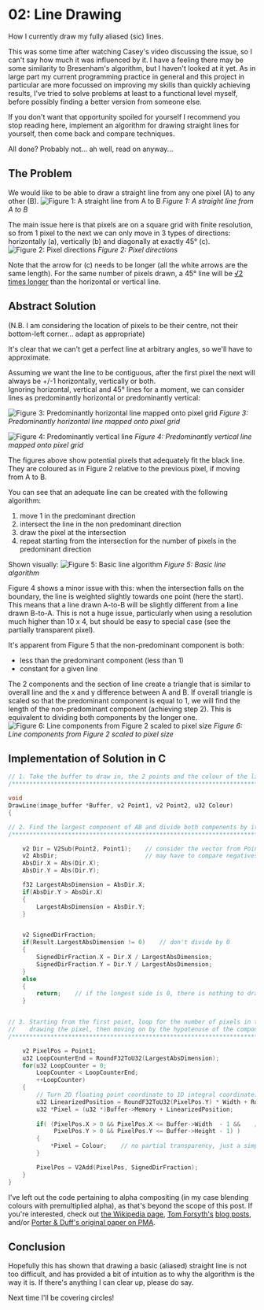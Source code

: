 02: Line Drawing
================

How I currently draw my fully aliased (sic) lines.

This was some time after watching Casey's video discussing the issue, so I can't say how much it was influenced by it.
I have a feeling there may be some similarity to Bresenham's algorithm, but I haven't looked at it yet.
As in large part my current programming practice in general and this project in particular are more focussed on improving my skills than quickly achieving results, I've tried to solve problems at least to a functional level myself, before possibly finding a better version from someone else.

If you don't want that opportunity spoiled for yourself I recommend you stop reading here, implement an algorithm for drawing straight lines for yourself, then come back and compare techniques.

All done? Probably not... ah well, read on anyway...

The Problem
-----------
We would like to be able to draw a straight line from any one pixel (A) to any other (B).
![Figure 1: A straight line from A to B](02_assets/fig1.png)
*Figure 1: A straight line from A to B*

The main issue here is that pixels are on a square grid with finite resolution, so from 1 pixel to the next we can only move in 3 types of directions: horizontally (a), vertically (b) and diagonally at exactly 45° (c).
![Figure 2: Pixel directions](02_assets/fig2.png)
*Figure 2: Pixel directions*

Note that the arrow for (c) needs to be longer (all the white arrows are the same length). For the same number of pixels drawn, a 45° line will be [√2 times longer](https://en.wikipedia.org/wiki/Square_root_of_2) than the horizontal or vertical line.

Abstract Solution
-----------------
(N.B. I am considering the location of pixels to be their centre, not their bottom-left corner... adapt as appropriate)

It's clear that we can't get a perfect line at arbitrary angles, so we'll have to approximate.

Assuming we want the line to be contiguous, after the first pixel the next will always be +/-1 horizontally, vertically or both.  
Ignoring horizontal, vertical and 45° lines for a moment, we can consider lines as predominantly horizontal or predominantly vertical:

![Figure 3: Predominantly horizontal line mapped onto pixel grid](02_assets/fig3.png)
*Figure 3: Predominantly horizontal line mapped onto pixel grid*

![Figure 4: Predominantly vertical line](02_assets/fig4.png)
*Figure 4: Predominantly vertical line mapped onto pixel grid* 

The figures above show potential pixels that adequately fit the black line.
They are coloured as in Figure 2 relative to the previous pixel, if moving from A to B.

You can see that an adequate line can be created with the following algorithm:
1. move 1 in the predominant direction
2. intersect the line in the non predominant direction
3. draw the pixel at the intersection
4. repeat starting from the intersection for the number of pixels in the predominant direction

Shown visually:
![Figure 5: Basic line algorithm](02_assets/fig5.png)
*Figure 5: Basic line algorithm*

Figure 4 shows a minor issue with this: when the intersection falls on the boundary, the line is weighted slightly towards one point (here the start).
This means that a line drawn A-to-B will be slightly different from a line drawn B-to-A.
This is not a huge issue, particularly when using a resolution much higher than 10 x 4, but should be easy to special case (see the partially transparent pixel).

It's apparent from Figure 5 that the non-predominant component is both:
- less than the predominant component (less than 1)
- constant for a given line

The 2 components and the section of line create a triangle that is similar to overall line and the x and y difference between A and B.
If overall triangle is scaled so that the predominant component is equal to 1, we will find the length of the non-predominant component (achieving step 2).
This is equivalent to dividing both components by the longer one.
![Figure 6: Line components from Figure 2 scaled to pixel size](02_assets/fig6.png)
*Figure 6: Line components from Figure 2 scaled to pixel size*

Implementation of Solution in C
-------------------------------

``` c
// 1. Take the buffer to draw in, the 2 points and the colour of the line
/**********************************************************************/

void
DrawLine(image_buffer *Buffer, v2 Point1, v2 Point2, u32 Colour)
{

// 2. Find the largest component of AB and divide both compenents by it
/**********************************************************************/

	v2 Dir = V2Sub(Point2, Point1);    // consider the vector from Point1 to Point2
	v2 AbsDir;                         // may have to compare negatives
	AbsDir.X = Abs(Dir.X);
	AbsDir.Y = Abs(Dir.Y);

	f32 LargestAbsDimension = AbsDir.X;
	if(AbsDir.Y > AbsDir.X)
	{
		LargestAbsDimension = AbsDir.Y;
	}


	v2 SignedDirFraction;
	if(Result.LargestAbsDimension != 0)    // don't divide by 0
	{
		SignedDirFraction.X = Dir.X / LargestAbsDimension;
		SignedDirFraction.Y = Dir.Y / LargestAbsDimension;
	}
	else
	{
		return;    // if the longest side is 0, there is nothing to draw
	}


// 3. Starting from the first point, loop for the number of pixels in the longer dimension, 
//    drawing the pixel, then moving on by the hypotenuse of the component triangle.
/*****************************************************************************************/

	v2 PixelPos = Point1;
	u32 LoopCounterEnd = RoundF32ToU32(LargestAbsDimension);
	for(u32 LoopCounter = 0;
	    LoopCounter < LoopCounterEnd;
	    ++LoopCounter)
	{
		// Turn 2D floating point coordinate to 1D integral coordinate:
		u32 LinearizedPosition = RoundF32ToU32(PixelPos.Y) * Width + RoundF32ToU32(PixelPos.X);
		u32 *Pixel = (u32 *)Buffer->Memory + LinearizedPosition;
		
		if( (PixelPos.X > 0 && PixelPos.X <= Buffer->Width  - 1 &&    // don't draw outside the screen
		     PixelPos.Y > 0 && PixelPos.Y <= Buffer->Height - 1) )
		{
			*Pixel = Colour;    // no partial transparency, just a simple overwrite
		}

		PixelPos = V2Add(PixelPos, SignedDirFraction);
	}
}
```

I've left out the code pertaining to alpha compositing (in my case blending colours with premultiplied alpha), as that's beyond the scope of this post. If you're interested, check out [the Wikipedia page](https://en.wikipedia.org/wiki/Alpha_compositing),
[Tom Forsyth's](https://tomforsyth1000.github.io/blog.wiki.html#%5B%5BPremultiplied%20alpha%5D%5D) [blog posts](https://tomforsyth1000.github.io/blog.wiki.html#%5B%5BPremultiplied%20alpha%20part%202%5D%5D),
and/or [Porter & Duff's original paper on PMA](https://keithp.com/~keithp/porterduff/p253-porter.pdf).

Conclusion
----------
Hopefully this has shown that drawing a basic (aliased) straight line is not too difficult, and has provided a bit of intuition as to why the algorithm is the way it is.
If there's anything I can clear up, please do say.

Next time I'll be covering circles!
